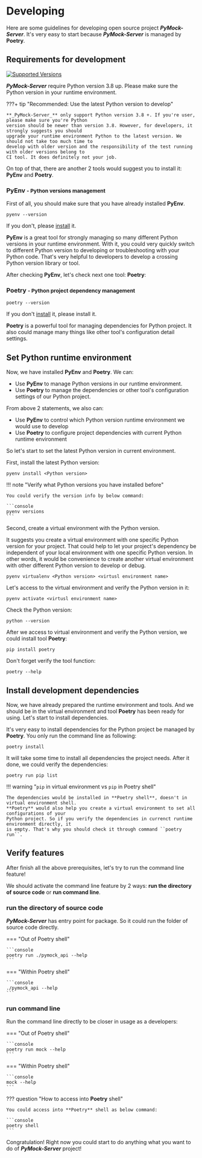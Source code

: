 # Developing

Here are some guidelines for developing open source project **_PyMock-Server_**. It's very easy to start because **_PyMock-Server_**
is managed by **Poetry**.


## Requirements for development

[![Supported Versions](https://img.shields.io/pypi/pyversions/PyMock-Server.svg?logo=python&logoColor=FBE072)](https://pypi.org/project/PyMock-Server)

**_PyMock-Server_** require Python version 3.8 up. Please make sure the Python version in your runtime environment.

???+ tip "Recommended: Use the latest Python version to develop"

    **_PyMock-Server_** only support Python version 3.8 +. If you're user, please make sure you're Python
    version should be newer than version 3.8. However, for developers, it strongly suggests you should
    upgrade your runtime environment Python to the latest version. We should not take too much time to
    develop with older version and the responsibility of the test running with older versions belong to
    CI tool. It does definitely not your job.

On top of that, there are another 2 tools would suggest you to install it: **PyEnv** and **Poetry**.

### **PyEnv** <small> - Python versions management </small>

First of all, you should make sure that you have already installed **PyEnv**.

```console
pyenv --version
```

If you don't, please [install](https://github.com/pyenv/pyenv#installation) it.

**PyEnv** is a great tool for strongly managing so many different Python versions in your runtime environment. With it, you
could very quickly switch to different Python version to developing or troubleshooting with your Python code. That's very
helpful to developers to develop a crossing Python version library or tool.

After checking **PyEnv**, let's check next one tool: **Poetry**:

### **Poetry** <small> - Python project dependency management </small>

```console
poetry --version
```

If you don't [install](https://python-poetry.org/docs/#installation) it, please install it.

**Poetry** is a powerful tool for managing dependencies for Python project. It also could manage many things like other tool's
configuration detail settings.

## Set Python runtime environment

Now, we have installed **PyEnv** and **Poetry**. We can:

* Use **PyEnv** to manage Python versions in our runtime environment.
* Use **Poetry** to manage the dependencies or other tool's configuration settings of our Python project.

From above 2 statements, we also can:

* Use **PyEnv** to control which Python version runtime environment we would use to develop
* Use **Poetry** to configure project dependencies with current Python runtime environment

So let's start to set the latest Python version in current environment.

First, install the latest Python version:

```console
pyenv install <Python version>
```

!!! note "Verify what Python versions you have installed before"

    You could verify the version info by below command:

    ```console
    pyenv versions
    ```

Second, create a virtual environment with the Python version.

It suggests you create a virtual environment with one specific Python version for your project. That could help to let your
project's dependency be independent of your local environment with one specific Python version. In other words, it would be
convenience to create another virtual environment with other different Python version to develop or debug.

```console
pyenv virtualenv <Python version> <virtusl environment name>
```

Let's access to the virtual environment and verify the Python version in it:

```console
pyenv activate <virtusl environment name>
```

Check the Python version:

```console
python --version
```

After we access to virtual environment and verify the Python version, we could install tool **Poetry**:

```console
pip install poetry
```

Don't forget verify the tool function:

```console
poetry --help
```


## Install development dependencies

Now, we have already prepared the runtime environment and tools. And we should be in the virtual environment and tool **Poetry**
has been ready for using. Let's start to install dependencies.

It's very easy to install dependencies for the Python project be managed by **Poetry**. You only run the command line as
following:

```console
poetry install
```

It will take some time to install all dependencies the project needs. After it done, we could verify the dependencies:

```console
poetry run pip list
```

!!! warning "``pip`` in virtual environment vs ``pip`` in Poetry shell"

    The dependencies would be installed in **Poetry shell**, doesn't in virtual environment shell.
    **Poetry** would also help you create a virtual environment to set all configurations of your
    Python project. So if you verify the dependencies in currenct runtime environment directly, it
    is empty. That's why you should check it through command ``poetry run``.


## Verify features

After finish all the above prerequisites, let's try to run the command line feature!

We should activate the command line feature by 2 ways: **run the directory of source code** or **run command line**.

### run the directory of source code

**_PyMock-Server_** has entry point for package. So it could run the folder of source code directly.

=== "Out of Poetry shell"
    
    ```console
    poetry run ./pymock_api --help
    ```

=== "Within Poetry shell"
    
    ```console
    ./pymock_api --help
    ```

### run command line

Run the command line directly to be closer in usage as a developers:

=== "Out of Poetry shell"
    
    ```console
    poetry run mock --help
    ```

=== "Within Poetry shell"
    
    ```console
    mock --help
    ```

??? question "How to access into **Poetry** shell"

    You could access into **Poetry** shell as below command:

    ```console
    poetry shell
    ```

Congratulation! Right now you could start to do anything what you want to do of **_PyMock-Server_** project!

